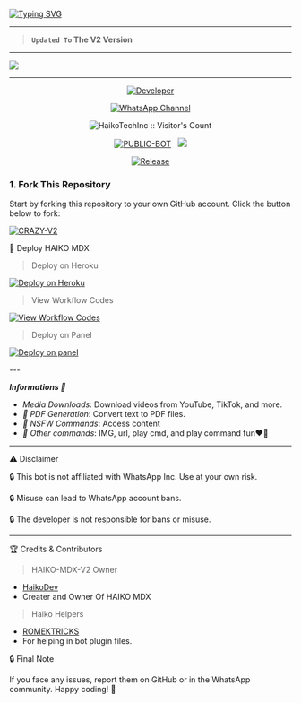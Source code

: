 <a href="https://git.io/typing-svg"><img src="https://readme-typing-svg.demolab.com?font=Black+Ops+One&size=100&pause=1000&color=ff0000&center=true&width=1000&height=200&lines=HAIKO-MDX-V2" alt="Typing SVG" /></a>
  </p>
  
---  

> **`Updated To` The V2 Version**
--- 

<a><img src='https://files.catbox.moe/aog6b1.jpg'/></a>

---

<p align="center">
  <a href="https://github.com/Professeur-xd"><img title="Developer" src="https://img.shields.io/badge/Author-Mystic%20Haiko-FF7604.svg?style=big-square&logo=github" /></a>
</p>

<div align="center">
  
[![WhatsApp Channel](https://img.shields.io/badge/Join-WhatsApp%20Channel-FF00F8?style=big-square&logo=whatsapp)](https://whatsapp.com/channel/0029VbADTgbGzzKPWZ5MC52T)
</div>

 <p align="center"><img src="https://profile-counter.glitch.me/{HAIKO-MDX-V2}/count.svg" alt="HaikoTechInc :: Visitor's Count" old_src="https://profile-counter.glitch.me/{HaikoTechInc}/count.svg" /></p>


<p align="center">
<a href="https://github.com/Professeur-xd/HAIKO-MDX-V2"><img title="PUBLIC-BOT" src="https://img.shields.io/static/v1?label=Language&message=English&style=square&color=darkpink"></a> &nbsp;
  <img src="https://komarev.com/ghpvc/?username=HAIKO-MDX&label=VIEWS&style=square&color=blue" />
</p>
</p> 

<p align="center">
  <a href="https://github.com/Professeur-xd/HAIKO-MDX-V2"><img title="Release" src="https://img.shields.io/badge/Release-beta%20v3.0-cyan.svg?style=for-the-badge&logo=appveyor" /></a>
</p>


### 1. Fork This Repository

Start by forking this repository to your own GitHub account. Click the button below to fork:

  <a href="https://github.com/Professeur-xd/HAIKO-MDX-V2/fork"><img title="CRAZY-V2" src="https://img.shields.io/badge/FORK-HAIKO-MDX-V2-h?color=green&style=for-the-badge&logo=stackshare"></a>

  


🚀 Deploy HAIKO MDX

> Deploy on Heroku



<p align="left">  
<a href='https://dashboard.heroku.com/new?template=https://github.com/Professeur-xd/HAIKO-MDX-V2/tree/main' target="_blank"><img alt='Deploy on Heroku' src='https://img.shields.io/badge/Deploy%20on-Heroku-FF004D?style=for-the-badge&logo=heroku&logoColor=white'/></a>  
</p>



> View Workflow Codes



<p align="left">  
<a href="https://whatsapp.com/channel/0029VbADTgbGzzKPWZ5MC52T" target="_blank"><img alt='View Workflow Codes' src='https://img.shields.io/badge/View-Workflow%20Codes-FF0076?style=for-the-badge&logo=githubactions&logoColor=white'/></a>  
</p>  

> Deploy on Panel

<p align="left">  
<a href="https://dash.skyultraplus.com/register?ref=wQmqsnco" target="_blank"><img alt='Deploy on panel' src='https://img.shields.io/badge/deploy%20on%20panel-FF0076?style=for-the-badge&logo=githubactions&logoColor=black'/></a>  
</p>  
---

***Informations 🌟***

- *Media Downloads*: Download videos from YouTube, TikTok, and more.
- *📄 PDF Generation*: Convert text to PDF files.
- *🔞 NSFW Commands*: Access content
- *💯 Other commands*: IMG, url, play cmd, and play command fun❤️💫
---


⚠️ Disclaimer

🔒 This bot is not affiliated with WhatsApp Inc. Use at your own risk.

🔒 Misuse can lead to WhatsApp account bans.

🔒 The developer is not responsible for bans or misuse.


---

🏆 Credits & Contributors
> HAIKO-MDX-V2 Owner 
- [HaikoDev](https://github.com/XdTechPro)
- Creater and Owner Of HAIKO MDX
> Haiko  Helpers 
- [ROMEKTRICKS](https://github.com/Professeur-xd)
- For helping in bot plugin files.
  



🔒 Final Note

If you face any issues, report them on GitHub or in the WhatsApp community.
Happy coding! 🚀 
